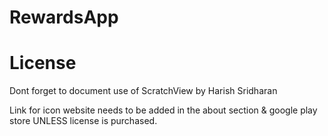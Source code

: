 # RewardsApp

# License

Dont forget to document use of ScratchView by Harish Sridharan

Link for icon website needs to be added in the about section & google play store UNLESS license is purchased.